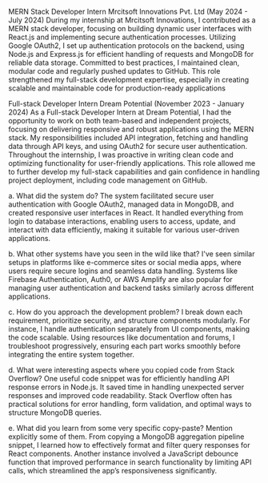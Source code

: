 MERN Stack Developer Intern
Mrcitsoft Innovations Pvt. Ltd (May 2024 - July 2024)
 During my internship at Mrcitsoft Innovations, I contributed as a MERN stack developer, focusing on building dynamic user interfaces with React.js and implementing secure authentication processes. Utilizing Google OAuth2, I set up authentication protocols on the backend, using Node.js and Express.js for efficient handling of requests and MongoDB for reliable data storage. Committed to best practices, I maintained clean, modular code and regularly pushed updates to GitHub. This role strengthened my full-stack development expertise, especially in creating scalable and maintainable code for production-ready applications


Full-stack Developer Intern
Dream Potential (November 2023 - January 2024)
As a Full-stack Developer Intern at Dream Potential, I had the opportunity to work on both team-based and independent projects, focusing on delivering responsive and robust applications using the MERN stack. My responsibilities included API integration, fetching and handling data through API keys, and using OAuth2 for secure user authentication. Throughout the internship, I was proactive in writing clean code and optimizing functionality for user-friendly applications. This role allowed me to further develop my full-stack capabilities and gain confidence in handling project deployment, including code management on GitHub.


a. What did the system do?
The system facilitated secure user authentication with Google OAuth2, managed data in MongoDB, and created responsive user interfaces in React. It handled everything from login to database interactions, enabling users to access, update, and interact with data efficiently, making it suitable for various user-driven applications.

b. What other systems have you seen in the wild like that?
I've seen similar setups in platforms like e-commerce sites or social media apps, where users require secure logins and seamless data handling. Systems like Firebase Authentication, Auth0, or AWS Amplify are also popular for managing user authentication and backend tasks similarly across different applications.

c. How do you approach the development problem?
I break down each requirement, prioritize security, and structure components modularly. For instance, I handle authentication separately from UI components, making the code scalable. Using resources like documentation and forums, I troubleshoot progressively, ensuring each part works smoothly before integrating the entire system together.

d. What were interesting aspects where you copied code from Stack Overflow?
One useful code snippet was for efficiently handling API response errors in Node.js. It saved time in handling unexpected server responses and improved code readability. Stack Overflow often has practical solutions for error handling, form validation, and optimal ways to structure MongoDB queries.

e. What did you learn from some very specific copy-paste? Mention explicitly some of them.
From copying a MongoDB aggregation pipeline snippet, I learned how to effectively format and filter query responses for React components. Another instance involved a JavaScript debounce function that improved performance in search functionality by limiting API calls, which streamlined the app’s responsiveness significantly.









